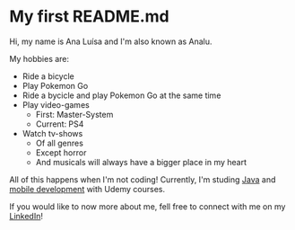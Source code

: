 # My first README.md
Hi, my name is Ana Luísa and I'm also known as Analu.

My hobbies are:
- Ride a bicycle
- Play Pokemon Go
- Ride a bycicle and play Pokemon Go at the same time
- Play video-games
  - First: Master-System
  - Current: PS4
- Watch tv-shows
  - Of all genres
  - Except horror
  - And musicals will always have a bigger place in my heart

All of this happens when I'm not coding!
Currently, I'm studing [Java](https://www.udemy.com/course/java-curso-completo/) and [mobile development](https://www.udemy.com/course/curso-completo-do-desenvolvedor-android/) with Udemy courses.

If you would like to now more about me, fell free to connect with me on my [LinkedIn](https://www.linkedin.com/in/analudiastech/)!
